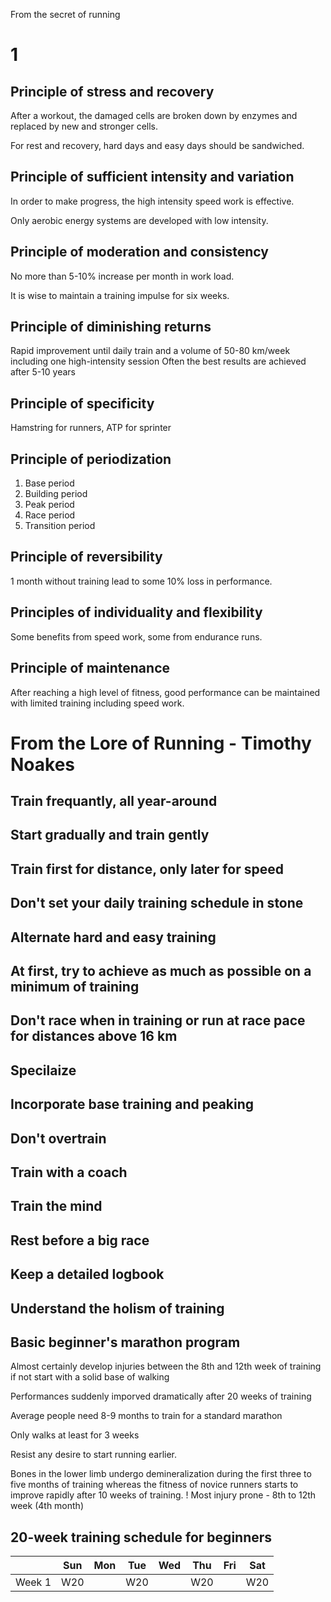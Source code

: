 From the secret of running

# 1
## Principle of stress and recovery
After a workout, the damaged cells are broken down by enzymes and replaced by new and stronger cells.

For rest and recovery, hard days and easy days should be sandwiched.

## Principle of sufficient intensity and variation
In order to make progress, the high intensity speed work is effective.

Only aerobic energy systems are developed with low intensity.

## Principle of moderation and consistency
No more than 5-10% increase per month in work load.

It is wise to maintain a training impulse for six weeks.

## Principle of diminishing returns
Rapid improvement until daily train and a volume of 50-80 km/week including one high-intensity session
Often the best results are achieved after 5-10 years

## Principle of specificity
Hamstring for runners, ATP for sprinter

## Principle of periodization
1. Base period
2. Building period
3. Peak period
4. Race period
5. Transition period

## Principle of reversibility
1 month without training lead to some 10% loss in performance.

## Principles of individuality and flexibility
Some benefits from speed work, some from endurance runs.

## Principle of maintenance
After reaching a high level of fitness, good performance can be maintained with limited training including speed work.


# From the Lore of Running - Timothy Noakes
## Train frequantly, all year-around

## Start gradually and train gently

## Train first for distance, only later for speed

## Don't set your daily training schedule in stone

## Alternate hard and easy training

## At first, try to achieve as much as possible on a minimum of training

## Don't race when in training or run at race pace for distances above 16 km

## Specilaize

## Incorporate base training and peaking

## Don't overtrain

## Train with a coach

## Train the mind

## Rest before a big race

## Keep a detailed logbook

## Understand the holism of training

## Basic beginner's marathon program
Almost certainly develop injuries between the 8th and 12th week of training if not start with a solid base of walking

Performances suddenly imporved dramatically after 20 weeks of training

Average people need 8-9 months to train for a standard marathon

Only walks at least for 3 weeks

Resist any desire to start running earlier.

Bones in the lower limb undergo demineralization during the first three to five months of training whereas the fitness of novice runners starts to improve rapidly after 10 weeks of training.
! Most injury prone - 8th to 12th week (4th month)

## 20-week training schedule for beginners
|        | Sun | Mon | Tue | Wed | Thu | Fri | Sat |
|--------|-----|-----|-----|-----|-----|-----|-----|
| Week 1 | W20 |     | W20 |     | W20 |     | W20 |
